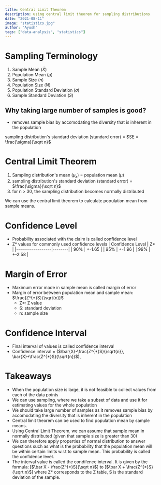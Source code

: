 ```yaml
---
title: Central Limit Theorem
description: using central limit theorem for sampling distributions
date: "2021-08-11"
image: "statistics.jpg"
author: "Ayush"
tags: ["data-analysis", "statistics"]
---
```


# Sampling Terminology
1. Sample Mean ($\bar X$)
2. Population Mean ($\mu$)
3. Sample Size ($n$)
4. Population Size ($N$)
5. Population Standard Deviation ($\sigma$)
6. Sample Standard Deviation ($S$)

## Why taking large number of samples is good?
- removes sample bias by accomodating the diversity that is inherent in the population

sampling distribution's standard deviation (standard error) = $SE = \frac{\sigma}{\sqrt n}$

# Central Limit Theorem
1. Sampling distribution's mean ($μ_{x}$) = population mean ($\mu$)
2. sampling distribution's standard deviation (standard error) = $\frac{\sigma}{\sqrt n}$
3. for n > 30, the sampling distribution becomes normally distributed

We can use the central limit theorem to calculate population mean from sample means.

# Confidence Level
- Probability associated with the claim is called confidence level
- Z* values for commonly used confidence levels
    | Confidence Level | Z*     |
    |------------------|--------|
    | 90%              | +-1.65 |
    | 95%              | +-1.96 |
    | 99%              | +-2.58 |

# Margin of Error
- Maximum error made in sample mean is called margin of error
- Margin of error between population mean and sample mean: $\frac{Z^{*}S}{\sqrt{n}}$
  - Z*: Z value
  - S: standard deviation
  - n: sample size

# Confidence Interval 
- Final interval of values is called confidence interval
- Confidence interval = ($\bar{X}-\frac{Z^{*}S}{\sqrt{n}}, \bar{X}+\frac{Z^{*}S}{\sqrt{n}}$),

# Takeaways
- When the population size is large, it is not feasible to collect values from each of the data points
- We can use sampling, where we take a subset of data and use it for estimating values for the whole population
- We should take large number of samples as it removes sample bias by accomodating the diversity that is inherent in the population
- Central limit theorem can be used to find population mean by sample means.
- Using Central Limit Theorem, we can assume that sample mean in normally distributed (given that sample size is greater than 30)
- We can therefore apply properties of normal distribution to answer questions such as what is the probability that the population mean will be within certain limits w.r.t to sample mean. This probability is called the confidence level.
- The interval value is called the condifence interval. It is given by the formula: [$\bar X - \frac{Z^{*}S}{\sqrt n}$] to [$\bar X + \frac{Z^{*}S}{\sqrt n}$] where Z* corresponds to the Z table, S is the standard deviation of the sample.
